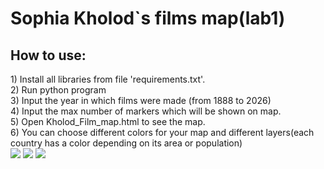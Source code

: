 <h1>Sophia Kholod`s films map(lab1)</h1>
<h2>How to use:</h2>
1) Install all libraries from file 'requirements.txt'.<br>
2) Run python program<br>
3) Input the year in which films were made (from 1888 to 2026)<br>
4) Input the max number of markers which will be shown on map.<br>
5) Open Kholod_Film_map.html to see the map.<br>
6) You can choose different colors for your map and different layers(each country has a color depending on its area or population)<br>
<img src="https://i.imgur.com/anSAh3A.png"/>
<img src="https://i.imgur.com/fxyvAvx.png"/>
<img src="https://i.imgur.com/i0MV7Cf.png"/>
